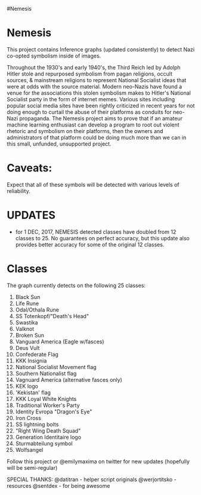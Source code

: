 #Nemesis
# Nemesis
This project contains Inference graphs (updated consistently) to detect Nazi
co-opted symbolism inside of images.

Throughout the 1930's and early 1940's, the Third Reich led by Adolph Hitler stole and repurposed symbolism from pagan religions, occult sources, & mainstream religions to represent National Socialist ideas that were at odds with the source material.
Modern neo-Nazis have found a venue for the associations this stolen symbolism makes to Hitler's National Socialist party in the form of internet memes. Various sites including popular social media sites have been rightly criticized in recent years for not doing enough to curtail the abuse of their platforms as conduits for neo-Nazi propaganda. The Nemesis project aims to prove that if an amateur machine learning enthusiast can develop a program to root out violent rhetoric and symbolism on their platforms, then the owners and administrators of that platform could be doing much more than we can in this small, unfunded, unsupported project.

# Caveats:
Expect that all of these symbols will be detected with various levels of reliability.

# UPDATES
 - for 1 DEC, 2017, NEMESIS detected classes have doubled from 12 classes to 25.
   No guarantees on perfect accuracy, but this update also provides better accuracy
   for some of the original 12 classes.

# Classes
The graph currently detects on the following 25 classes:
1) Black Sun
2) Life Rune
3) Odal/Othala Rune
4) SS Totenkopf/"Death's Head"
5) Swastika
6) Valknot
7) Broken Sun
8) Vanguard America (Eagle w/fasces)
9) Deus Vult
10) Confederate Flag
11) KKK Insignia
12) National Socialist Movement flag
13) Southern Nationalist flag
14) Vagnuard America (alternative fasces only)
15) KEK logo
16) 'Kekistan' flag
17) KKK Loyal White Knights
18) Traditional Worker's Party
19) Identity Evropa "Dragon's Eye"
20) Iron Cross
21) SS lightning bolts
22) "Right Wing Death Squad"
23) Generation Identitaire logo
24) Sturmabteilung symbol
25) Wolfsangel


Follow this project or @emilymaxima on twitter for new updates (hopefully will be semi-regular)

SPECIAL THANKS:
@datitran - helper script originals
@werjortitsko - resources
@sentdex - for being awesome
